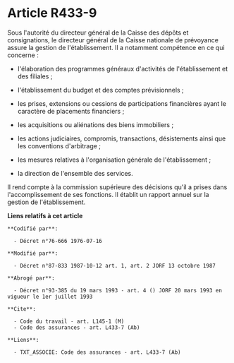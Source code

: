 # Article R433-9

Sous l'autorité du directeur général de la Caisse des dépôts et consignations, le directeur général de la Caisse nationale de
prévoyance assure la gestion de l'établissement. Il a notamment compétence en ce qui concerne :

- l'élaboration des programmes généraux d'activités de l'établissement et des filiales ;

- l'établissement du budget et des comptes prévisionnels ;

- les prises, extensions ou cessions de participations financières ayant le caractère de placements financiers ;

- les acquisitions ou aliénations des biens immobiliers ;

- les actions judiciaires, compromis, transactions, désistements ainsi que les conventions d'arbitrage ;

- les mesures relatives à l'organisation générale de l'établissement ;

- la direction de l'ensemble des services.

Il rend compte à la commission supérieure des décisions qu'il a prises dans l'accomplissement de ses fonctions. Il établit un
rapport annuel sur la gestion de l'établissement.

**Liens relatifs à cet article**

	**Codifié par**:

	  - Décret n°76-666 1976-07-16

	**Modifié par**:

	  - Décret n°87-833 1987-10-12 art. 1, art. 2 JORF 13 octobre 1987

	**Abrogé par**:

	  - Décret n°93-385 du 19 mars 1993 - art. 4 () JORF 20 mars 1993 en vigueur le 1er juillet 1993

	**Cite**:

	  - Code du travail - art. L145-1 (M)
	  - Code des assurances - art. L433-7 (Ab)

	**Liens**:

	  - TXT_ASSOCIE: Code des assurances - art. L433-7 (Ab)
